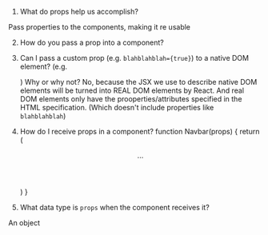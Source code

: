 1. What do props help us accomplish?

Pass properties to the components, making it re usable 

2. How do you pass a prop into a component?



3. Can I pass a custom prop (e.g. `blahblahblah={true}`) to a native
   DOM element? (e.g. <div blahblahblah={true}>) Why or why not?
   No, because the JSX we use to describe native DOM elements will
be turned into REAL DOM elements by React. And real DOM elements
only have the prooperties/attributes specified in the HTML specification.
(Which doesn't include properties like `blahblahblah`)


4. How do I receive props in a component?
function Navbar(props) {
    return (
        <header>
            ...
        </header>
    )
}



5. What data type is `props` when the component receives it?

An object